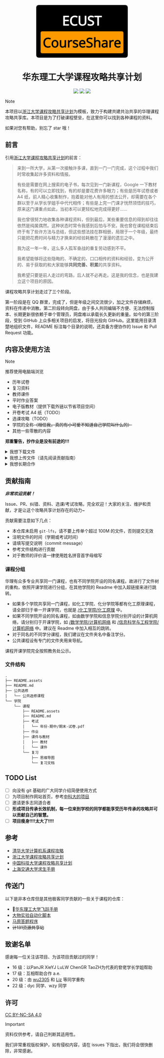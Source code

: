 <div align="center">
  <img src="readme.assets/logo.png" width="300px" alt="ECUST-CourseShare">
  <h1>华东理工大学课程攻略共享计划</h1>
  <img src="https://img.shields.io/github/stars/tianyilt/ecust-CourseShare?style=flat">
  <img src="https://img.shields.io/github/contributors/tianyilt/ecust-CourseShare">
  <img src="https://img.shields.io/github/repo-size/tianyilt/ecust-CourseShare">
</div>


> [!NOTE]
>
> 本项目以[浙江大学课程攻略共享计划](https://github.com/QSCTech/zju-icicles)为模板，致力于构建共建共治共享的华理课程攻略共享库。本项目是为了打破课程壁垒，在这里你可以找到各种课程的资料。
>
> 如果对您有帮助，别忘了 star 哦！

## 前言
引用[浙江大学课程攻略共享计划](https://github.com/QSCTech/zju-icicles)的前言：

> 来到一所大学，从第一次接触许多课，直到一门一门完成，这个过程中我们时常收集起许多资料和情报。
>
> 有些是需要在网上搜索的电子书，每次见到一门新课程，Google 一下教材名称，有的可以立即找到，有的却是要花费许多眼力；有些是历年试卷或者 A4 纸，前人精心收集制作，抱着能对他人有用的想法公开，却需要在各个群以至于从学长学姐手中代代相传；有些是上完一门课才恍然领悟的技巧，原来这门课重点如此，当初本可以更轻松地完成得更好……
>
> 我也曾很努力地收集各种课程资料，但到最后，某些重要信息的得到却往往依然是纯属偶然。这种状态时常令我感到后怕与不安。我也曾在课程结束后终于有了些许方法与总结，但这些想法挂在群相册，局限于一个年级，最终只能把花费时间与精力才换来的经验耗散在了漫漫的遗忘之中。
>
> 我为这一年一年，这么多人孤军奋战的重复劳动感到不平。
>
> 我希望能够将这些隐晦的、不确定的、口口相传的资料和经验，变为公开的、易于获取的和大家能够**共同完善、积累**的共享资料。
>
> 我希望只要是前人走过的弯路，后人就不必再走。这是我的信念，也是我建立这个项目的原因。

课程攻略共享计划走过了三个阶段。

第一阶段是在 QQ 群里，完成了，但是年级之间交流很少，加之文件存储麻烦，资料在传递中消散。第二阶段转向网盘，由于多人共同编辑不方便、无法控制版本、长期更新很依赖于单个管理员，网盘难以承载长久更新的重量。如今的第三阶段，受到 GitHub 上众多相关项目的启发，将目光投向 GitHub。这里能用目录清楚地组织文件，README 标注每个目录的说明，还具备方便协作的 Issue 和 Pull Request 功能。

## 内容及使用方法
> [!NOTE]
>
> 推荐使用电脑端浏览

- 历年试卷
- 复习资料
- 教师课件
- 平时作业答案
- 电子版教材（提供下载外链以节省项目空间）
- 开卷考试 A4 纸（TODO）
- 选课攻略（TODO）
- 学院的全称~~（相信我，真的有小可爱不知道自己学院叫什么的）~~
- 其他一些零散的内容
  

**郑重警告，抄作业是没有前途的!!!**

<details>
    <summary>我想下载文件</summary>
    <ul>
        <li>若要下载单文件，点击文件链接，再点击 Download 即可</li>
        <li>若要下载单个文件夹，复制该文件夹的网址，粘贴入 <a href="https://downgit.github.io/#/home">DownGit</a> 中，选择 Download 即可</li>
        <li>安装 <a href="https://microsoftedge.microsoft.com/addons/detail/gitzip-for-github/nlgkiabjnbdndgblhcaobimbpifcdkjj">GitZip 插件</a>选择多个文件下载</li>
        <li>Alist 镜像：<a href="https://alist.xn--rhqr3ykwbm05aegjqxb.com/">暂不可用</a></li>
        <li>Git 命令行克隆到本地：
            <pre>git clone https://github.com/tianyilt/ecust-CourseShare.git --depth=1</pre>
        </li>
        <li>CNB：<a href="https://cnb.cool/ecustcic/ecust-CourseShare">更新于 2025.02.11</a></li>
        <li>百度网盘：<a href="https://pan.baidu.com/s/1toHeEz0oMvN1H5lXhZrCHw?pwd=f2fm">更新于 2020.05.14</a></li>
    </ul>
</details>


<details>
    <summary>我想上传文件（请先阅读贡献指南）</summary>
    <p>
        Fork 这个项目，在您的仓库里的对应位置上传文件，提交后创建 Pull Request 等待合并
    </p>
    <img src="readme.assets/pr.png">
</details>
<details>
    <summary>我想长期合作</summary>
    <p>
        看到这里的人，你应该有一定的 Git 基础或者想学习 Git，你可以在<a href="https://www.liaoxuefeng.com/wiki/896043488029600">这个网站</a>学习 Git 的知识。
    </p>
    <p>
        当你了解 Git 之后，我相信你应该知道如何长期参与到我们的项目中来。我们欢迎任何人加入到这个项目中！
    </p>
</details>


## 贡献指南
***非常欢迎贡献！***

Issue、PR、纠错、资料、选课/考试攻略，完全欢迎！大家的关注、维护和贡献，才是让这个攻略共享计划存在的动力~

贡献需要注意如下几点：

- 本仓库未启用 `git-lfs`，请不要上传单个超过 100M 的文件，否则提交无效
- 注明文件的时间（学期或考试时间）
- 请填写提交说明（commit message）
- 参考文件结构进行贡献
- 对于教师的评价请一律使用姓名拼音首字母缩写

### 课程分组
华理有众多专业共享同一门课程，也有不同学院开设的同名课程。故进行了文件树的重构，依照开课学院进行分组，在其他学院的 Readme 中加入超链接来进行跳转。

- 如果多个学院共享同一门课程，如化工学院、化分学院等都有化工原理课程，请全部归于单一开课学院，也就是 [/化工学院/化工原理](/化工学院/化工原理) 中。
- 如果不同学院开设的同名课程，如由数学学院和信息学院分别开设的计算机网络，请分别归于开课学院，如 [/数学学院/计算机网络](/数学学院/计算机网络) 和 [/信息科学与工程学院/计算机网络](/信息科学与工程学院/计算机网络) 中。建议在 Readme 中加入相互的跳转。
- 对于同名的不同学分课程，我们建议在文件夹名中备注学分。
- 公共课程设有专门的文件夹用来导航。

课程开课学院完全按照教务处公示。

### 文件结构

```
.
├── README.assets
├── README.md
├── 公共选修
│   └── 公共选修课程
└── 学院
    └── 课程
        ├── README.assets
        ├── README.md
        ├── 考试
        │   └── 年份-期中/期末-试卷.pdf
        ├── 作业
        ├── 课件与教材
        │   ├── 教材
        │   └── 课件
        └── 复习
            ├── 思维导图
            └── 复习文档
```



## TODO List
- [ ] 向没有 git 基础的广大同学介绍简便使用方式
- [ ] 为项目制作网站首页，参考[中科大的项目](https://ustc-resource.github.io/USTC-Course/)
- [ ] 邀请更多志同道合者
- [ ] **形成项目传承长效机制，每一位来到学校的同学都能享受历年传承的攻略并可以贡献自己的智慧。**
- [ ] **项目瘦身!!!!太大了!!!!**

## 参考
- [清华大学计算机系课程攻略](https://github.com/PKUanonym/REKCARC-TSC-UHT)
- [浙江大学课程攻略共享计划](https://github.com/QSCTech/zju-icicles )
- [中国科技大学课程攻略共享计划](https://ustc-resource.github.io/USTC-Course/)
- [上海交通大学求生手册](https://github.com/SurviveSJTU/SurviveSJTUManual)

## 传送门
以下是非本仓库但是其他极客同学贡献的一些关于课程的仓库：
- 🌟[华东理工大学飞跃手册](https://ecust-leap.github.io/)
- [大物实验自动化脚本](https://github.com/ff6757442/experiment_kit)
- [马原答题程序](https://github.com/YifeiYang210/2020ecustMAYUAN)
- ~~计131资源共享站~~

## 致谢名单
感谢每一位关注该项目、为该项目贡献过的同学！

- 16 级：以PanJR XieYJ LuLW ChenGR TaoZH为代表的奆佬学长学姐帮助
- 17 级：互相帮助合作 a.e.
- 20 级：由 [wu2305](https://github.com/wu2305) 和 [Liz](https://github.com/Liz-Nozomi) 等同学重构
- 22 级：dyc 同学、wzy 同学

## 许可

[CC BY-NC-SA 4.0](https://creativecommons.org/licenses/by-nc-sa/4.0/deed.zh-hans)

> [!IMPORTANT]
> 
> 资料仅供参考，请自己判断其适用性。
> 
> 我们非常重视版权保护，如有侵权内容，请在 issues 下指出，我们将会很快删除，非常感谢。
